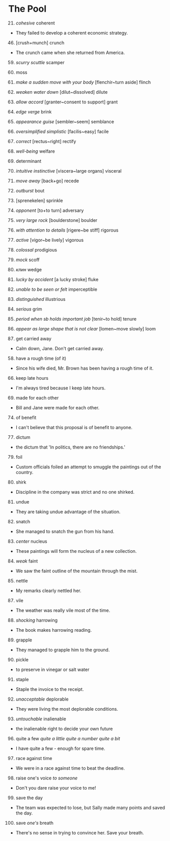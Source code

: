 # The Pool

21. *cohesive* coherent
  - They failed to develop a coherent economic strategy.

46. [crush+munch] crunch
  - The crunch came when she returned from America.
59. *scurry* *scuttle* scamper
60. moss
66. *make a sudden move with your body* [flenchir~turn aside] flinch
69. *weaken* *water down* [dilut~dissolved] dilute
71. *allow* *accord* [granter~consent to support] grant
75. *edge* *verge* brink

76. *appearance* *guise* [sembler~seem] semblance
77. *oversimplified* *simplistic* [facilis~easy] facile
78. *correct* [rectus~right] rectify
79. *well-being* welfare
80. determinant
82. *intuitive* *instinctive* [viscera~large organs] visceral
85. *move away* [back+go] recede
86. *outburst* bout
87. [sprenekelen] sprinkle
88. *opponent* [to+to turn] adversary
89. *very large rock* [boulderstone] boulder
90. *with attention to details* [rigere~be stiff] rigorous
91. *active* [vigor~be lively] vigorous
92. *colossal* prodigious
93. *mock* scoff
94. *клин* wedge
95. *lucky by accident* [a lucky stroke] fluke
96. *unable to be seen or felt* imperceptible
97. *distinguished* illustrious
98. *serious* grim
99. *period when sb holds important job* [tenir~to hold] tenure
100. *appear as large shape that is not clear* [lomen~move slowly] loom

56. get carried away
  - Calm down, Jane. Don't get carried away.
58. have a rough time (of it)
  - Since his wife died, Mr. Brown has been having a rough time of it.
66. keep late hours
  - I'm always tired because I keep late hours.
69. made for each other
  - Bill and Jane were made for each other.
74. of benefit
  - I can't believe that this proposal is of benefit to anyone.

77. dictum
  - the dictum that 'In politics, there are no friendships.'
79. foil
  - Custom officials foiled an attempt to smuggle the paintings out of the country.
80. shirk
  - Discipline in the company was strict and no one shirked.
81. undue
  - They are taking undue advantage of the situation.
82. snatch
  - She managed to snatch the gun from his hand.
83. *center* nucleus
  - These paintings will form the nucleus of a new collection.
84. *weak* faint
  - We saw the faint outline of the mountain through the mist.
85. nettle
  - My remarks clearly nettled her.
87. vile
  - The weather was really vile most of the time.
88. *shocking* harrowing
  - The book makes harrowing reading.
89. grapple
  - They managed to grapple him to the ground.
90. pickle
  - to preserve in vinegar or salt water
91. staple
  - Staple the invoice to the receipt.
92. *unacceptable* deplorable
  - They were living the most deplorable conditions.
93. *untouchable* inalienable
  - the inalienable right to decide your own future
96. quite a few *quite a little* *quite a number* *quite a bit*
  - I have quite a few - enough for spare time.
97. race against time
  - We were in a race against time to beat the deadline.
98. raise one's voice *to someone*
  - Don't you dare raise your voice to me!
99. save the day
  - The team was expected to lose, but Sally made many points and saved the day.
100. save *one's* breath
  - There's no sense in trying to convince her. Save your breath.
